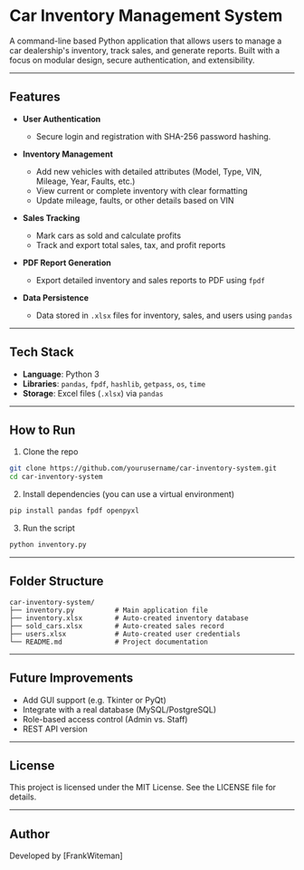 # Car Inventory Management System

A command-line based Python application that allows users to manage a car dealership's inventory, track sales, and generate reports. Built with a focus on modular design, secure authentication, and extensibility.

---

## Features

- **User Authentication**

  - Secure login and registration with SHA-256 password hashing.

- **Inventory Management**

  - Add new vehicles with detailed attributes (Model, Type, VIN, Mileage, Year, Faults, etc.)
  - View current or complete inventory with clear formatting
  - Update mileage, faults, or other details based on VIN

- **Sales Tracking**

  - Mark cars as sold and calculate profits
  - Track and export total sales, tax, and profit reports

- **PDF Report Generation**

  - Export detailed inventory and sales reports to PDF using `fpdf`

- **Data Persistence**

  - Data stored in `.xlsx` files for inventory, sales, and users using `pandas`

---

## Tech Stack

- **Language**: Python 3
- **Libraries**: `pandas`, `fpdf`, `hashlib`, `getpass`, `os`, `time`
- **Storage**: Excel files (`.xlsx`) via `pandas`

---

## How to Run

1. Clone the repo

```bash
git clone https://github.com/yourusername/car-inventory-system.git
cd car-inventory-system
```

2. Install dependencies (you can use a virtual environment)

```bash
pip install pandas fpdf openpyxl
```

3. Run the script

```bash
python inventory.py
```

---

## Folder Structure

```
car-inventory-system/
├── inventory.py          # Main application file
├── inventory.xlsx        # Auto-created inventory database
├── sold_cars.xlsx        # Auto-created sales record
├── users.xlsx            # Auto-created user credentials
└── README.md             # Project documentation
```

---

## Future Improvements

- Add GUI support (e.g. Tkinter or PyQt)
- Integrate with a real database (MySQL/PostgreSQL)
- Role-based access control (Admin vs. Staff)
- REST API version

---

## License

This project is licensed under the MIT License. See the LICENSE file for details.

---

## Author

Developed by [FrankWiteman]

